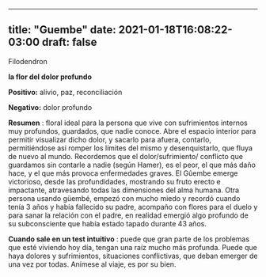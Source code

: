 
---
title: "Guembe"
date: 2021-01-18T16:08:22-03:00
draft: false
--- 
        

 

 



Filodendron


**la flor del dolor profundo** 



**Positivo:**  alivio, paz, reconciliación


**Negativo:**  dolor profundo
 


**Resumen** : floral ideal para la persona que vive con sufrimientos internos muy
 profundos, guardados, que nadie conoce. 
Abre el espacio interior
 para permitir visualizar dicho dolor, y sacarlo para afuera, contarlo,
 permitiéndose asi romper los límites del mismo y desenquistarlo, que fluya de nuevo
 al mundo.
Recordemos que el
 dolor/sufrimiento/ conflicto que guardamos sin contarle a nadie (según Hamer),
 es el peor, el que más daño hace, y el que más provoca enfermedades graves.
El Gûembe emerge victorioso,
 desde las profundidades, mostrando su fruto erecto e impactante, atravesando
 todas las dimensiones del alma humana.
Otra persona usando güembé, empezó
 con mucho miedo y recordó cuando tenía 3 años y había fallecido su padre,
 acompaño con flores para el duelo y para sanar la relación con el padre, en
 realidad emergió algo profundo de su subconsciente que había estado tapado
 durante 43 años.
 


**Cuando sale en un test intuitivo** : puede que gran parte de
 los problemas que esté viviendo hoy día, tengan una raíz mucho más profunda.
Puede que haya dolores y
 sufrimientos, situaciones conflictivas, que deban emerger de una vez por todas.
Anímese al viaje, es por su
 bien.



